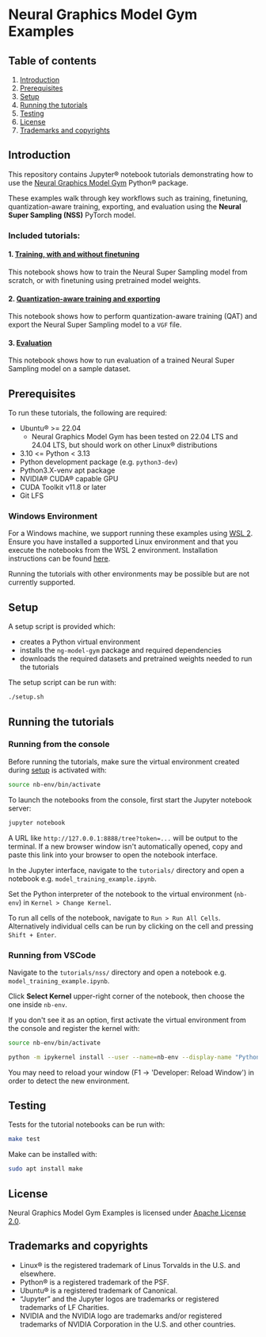 <!---
SPDX-FileCopyrightText: Copyright 2025 Arm Limited and/or its affiliates <open-source-office@arm.com>
SPDX-License-Identifier: Apache-2.0
--->

# Neural Graphics Model Gym Examples

## Table of contents

1. [Introduction](#introduction)
2. [Prerequisites](#prerequisites)
3. [Setup](#setup)
4. [Running the tutorials](#running-the-tutorials)
5. [Testing](#testing)
6. [License](#license)
7. [Trademarks and copyrights](#trademarks-and-copyrights)

## Introduction
This repository contains Jupyter® notebook tutorials demonstrating how to use the [Neural Graphics Model Gym](https://github.com/arm/neural-graphics-model-gym) Python® package.

These examples walk through key workflows such as training, finetuning, quantization-aware training, exporting, and evaluation using the **Neural Super Sampling (NSS)** PyTorch model.

### Included tutorials:

#### 1.  [Training, with and without finetuning](./tutorials/nss/model_training_example.ipynb)
This notebook shows how to train the Neural Super Sampling model from scratch, or with finetuning using pretrained model weights.

#### 2. [Quantization-aware training and exporting](./tutorials/nss/model_qat_example.ipynb)
This notebook shows how to perform quantization-aware training (QAT) and export the Neural Super Sampling model to a `VGF` file.

#### 3. [Evaluation](./tutorials/nss/model_evaluation_example.ipynb)
This notebook shows how to run evaluation of a trained Neural Super Sampling model on a sample dataset.

## Prerequisites
To run these tutorials, the following are required:

* Ubuntu® >= 22.04
  * Neural Graphics Model Gym has been tested on 22.04 LTS and 24.04 LTS, but should work on other Linux® distributions
* 3.10 <= Python < 3.13
* Python development package (e.g. `python3-dev`)
* Python3.X-venv apt package
* NVIDIA® CUDA® capable GPU
* CUDA Toolkit v11.8 or later
* Git LFS

### Windows Environment
For a Windows machine, we support running these examples using [WSL 2](https://learn.microsoft.com/en-us/windows/wsl/about).
Ensure you have installed a supported Linux environment and that you execute the notebooks from the WSL 2 environment. Installation instructions can be found [here](https://learn.microsoft.com/en-us/windows/wsl/install).

Running the tutorials with other environments may be possible but are not currently supported.

## Setup

A setup script is provided which:
- creates a Python virtual environment
- installs the `ng-model-gym` package and required dependencies
- downloads the required datasets and pretrained weights needed to run the tutorials

The setup script can be run with:
```bash
./setup.sh
```

## Running the tutorials

### Running from the console
Before running the tutorials, make sure the virtual environment created during [setup](./README.md#setup) is activated with:

```bash
source nb-env/bin/activate
```

To launch the notebooks from the console, first start the Jupyter notebook server:

```bash
jupyter notebook
```

A URL like `http://127.0.0.1:8888/tree?token=...` will be output to the terminal. If a new browser window isn't automatically opened, copy and paste this link into your browser to open the notebook interface.

In the Jupyter interface, navigate to the `tutorials/` directory and open a notebook e.g. `model_training_example.ipynb`.

Set the Python interpreter of the notebook to the virtual environment (`nb-env`) in `Kernel > Change Kernel`.

To run all cells of the notebook, navigate to `Run > Run All Cells`. Alternatively individual cells can be run by clicking on the cell and pressing `Shift + Enter`.

### Running from VSCode

Navigate to the `tutorials/nss/` directory and open a notebook e.g. `model_training_example.ipynb`.

Click **Select Kernel** upper-right corner of the notebook, then choose the one inside `nb-env`.

If you don't see it as an option, first activate the virtual environment from the console and register the kernel with:

```bash
source nb-env/bin/activate

python -m ipykernel install --user --name=nb-env --display-name "Python (nb-env)"
```

You may need to reload your window (F1 -> 'Developer: Reload Window') in order to detect the new environment.

## Testing

Tests for the tutorial notebooks can be run with:
```bash
make test
```

Make can be installed with:
```bash
sudo apt install make
```

## License

Neural Graphics Model Gym Examples is licensed under [Apache License 2.0](./LICENSE.md).

## Trademarks and copyrights

* Linux® is the registered trademark of Linus Torvalds in the U.S. and elsewhere.
* Python® is a registered trademark of the PSF.
* Ubuntu® is a registered trademark of Canonical.
* “Jupyter” and the Jupyter logos are trademarks or registered trademarks of LF Charities.
* NVIDIA and the NVIDIA logo are trademarks and/or registered trademarks of NVIDIA Corporation in the U.S. and other countries.